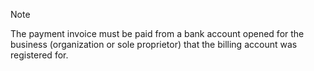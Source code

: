 > [!NOTE]
> 
> The payment invoice must be paid from a bank account opened for the business (organization or sole proprietor) that the billing account was registered for.

